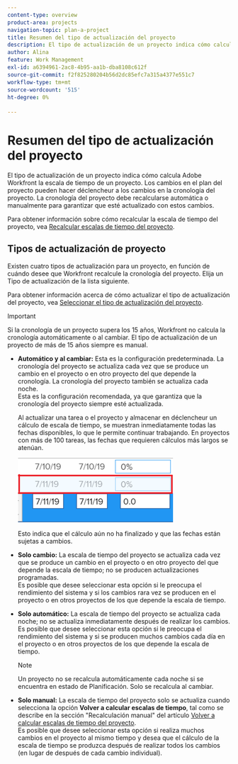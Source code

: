 ```yaml
---
content-type: overview
product-area: projects
navigation-topic: plan-a-project
title: Resumen del tipo de actualización del proyecto
description: El tipo de actualización de un proyecto indica cómo calcula Adobe Workfront la escala de tiempo de un proyecto. Los cambios en el plan del proyecto pueden hacer déclencheur a los cambios en la cronología del proyecto. La cronología del proyecto debe recalcularse automática o manualmente para garantizar que esté actualizado con estos cambios.
author: Alina
feature: Work Management
exl-id: a6394961-2ac8-4b95-aa1b-dba8108c612f
source-git-commit: f2f825280204b56d2dc85efc7a315a4377e551c7
workflow-type: tm+mt
source-wordcount: '515'
ht-degree: 0%

---
```


# Resumen del tipo de actualización del proyecto

El tipo de actualización de un proyecto indica cómo calcula Adobe Workfront la escala de tiempo de un proyecto. Los cambios en el plan del proyecto pueden hacer déclencheur a los cambios en la cronología del proyecto. La cronología del proyecto debe recalcularse automática o manualmente para garantizar que esté actualizado con estos cambios.

Para obtener información sobre cómo recalcular la escala de tiempo del proyecto, vea [Recalcular escalas de tiempo del proyecto](../../../manage-work/projects/manage-projects/recalculate-project-timeline.md).

## Tipos de actualización de proyecto

Existen cuatro tipos de actualización para un proyecto, en función de cuándo desee que Workfront recalcule la cronología del proyecto. Elija un Tipo de actualización de la lista siguiente.

Para obtener información acerca de cómo actualizar el tipo de actualización del proyecto, vea [Seleccionar el tipo de actualización del proyecto](../../../manage-work/projects/manage-projects/select-project-update-type.md).

>[!IMPORTANT]
>
>Si la cronología de un proyecto supera los 15 años, Workfront no calcula la cronología automáticamente o al cambiar. El tipo de actualización de un proyecto de más de 15 años siempre es manual.

* **Automático y al cambiar:** Esta es la configuración predeterminada. La cronología del proyecto se actualiza cada vez que se produce un cambio en el proyecto o en otro proyecto del que depende la cronología. La cronología del proyecto también se actualiza cada noche. \
  Esta es la configuración recomendada, ya que garantiza que la cronología del proyecto siempre esté actualizada.

  Al actualizar una tarea o el proyecto y almacenar en déclencheur un cálculo de escala de tiempo, se muestran inmediatamente todas las fechas disponibles, lo que le permite continuar trabajando. En proyectos con más de 100 tareas, las fechas que requieren cálculos más largos se atenúan.

  ![](assets/dates-dimmed-when-insline-editing-350x146.png)

  Esto indica que el cálculo aún no ha finalizado y que las fechas están sujetas a cambios.

* **Solo cambio:** La escala de tiempo del proyecto se actualiza cada vez que se produce un cambio en el proyecto o en otro proyecto del que depende la escala de tiempo; no se producen actualizaciones programadas.\
  Es posible que desee seleccionar esta opción si le preocupa el rendimiento del sistema y si los cambios rara vez se producen en el proyecto o en otros proyectos de los que depende la escala de tiempo.

* **Solo automático:** La escala de tiempo del proyecto se actualiza cada noche; no se actualiza inmediatamente después de realizar los cambios.\
  Es posible que desee seleccionar esta opción si le preocupa el rendimiento del sistema y si se producen muchos cambios cada día en el proyecto o en otros proyectos de los que depende la escala de tiempo.

  >[!NOTE]
  >
  >Un proyecto no se recalcula automáticamente cada noche si se encuentra en estado de Planificación. Solo se recalcula al cambiar.

* **Solo manual:** La escala de tiempo del proyecto solo se actualiza cuando selecciona la opción **Volver a calcular escalas de tiempo**, tal como se describe en la sección &quot;Recalculación manual&quot; del artículo [Volver a calcular escalas de tiempo del proyecto](../../../manage-work/projects/manage-projects/recalculate-project-timeline.md).\
  Es posible que desee seleccionar esta opción si realiza muchos cambios en el proyecto al mismo tiempo y desea que el cálculo de la escala de tiempo se produzca después de realizar todos los cambios (en lugar de después de cada cambio individual).
